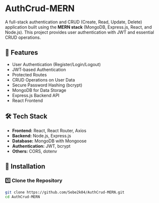 # AuthCrud-MERN  

A full-stack authentication and CRUD (Create, Read, Update, Delete) application built using the **MERN stack** (MongoDB, Express.js, React, and Node.js). This project provides user authentication with JWT and essential CRUD operations.  

## 🚀 Features  

- User Authentication (Register/Login/Logout)  
- JWT-based Authentication  
- Protected Routes  
- CRUD Operations on User Data  
- Secure Password Hashing (bcrypt)  
- MongoDB for Data Storage  
- Express.js Backend API  
- React Frontend  

## 🛠️ Tech Stack  

- **Frontend:** React, React Router, Axios  
- **Backend:** Node.js, Express.js  
- **Database:** MongoDB with Mongoose  
- **Authentication:** JWT, bcrypt  
- **Others:** CORS, dotenv  

## 📌 Installation  

### 1️⃣ Clone the Repository  

```bash
git clone https://github.com/Sebe2k04/AuthCrud-MERN.git
cd AuthCrud-MERN
```
